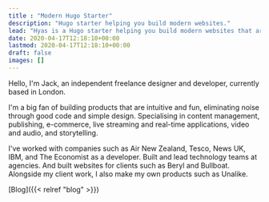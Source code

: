 ```yaml
---
title : "Modern Hugo Starter"
description: "Hugo starter helping you build modern websites."
lead: "Hyas is a Hugo starter helping you build modern websites that are secure, fast, and SEO-ready — by default."
date: 2020-04-17T12:18:10+00:00
lastmod: 2020-04-17T12:18:10+00:00
draft: false
images: []
---
```


Hello, I'm Jack, an independent freelance designer and developer, currently based in London.

I'm a big fan of building products that are intuitive and fun, eliminating noise through good code and simple design. Specialising in content management, publishing, e-commerce, live streaming and real-time applications, video and audio, and storytelling.

I've worked with companies such as Air New Zealand, Tesco, News UK, IBM, and The Economist as a developer. Built and lead technology teams at agencies. And built websites for clients such as Beryl and Bullboat. Alongside my client work, I also make my own products such as Unalike.

[Blog]({{< relref "blog" >}})

